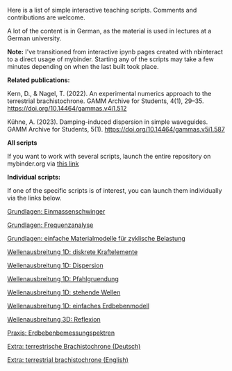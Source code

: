 Here is a list of simple interactive teaching scripts. Comments and contributions are welcome.

A lot of the content is in German, as the material is used in lectures at a German university.

**Note:** I've transitioned from interactive ipynb pages created with nbinteract to a direct usage of mybinder. Starting any of the scripts may take a few minutes depending on when the last built took place.

**Related publications:**

Kern, D., & Nagel, T. (2022). An experimental numerics approach to the terrestrial brachistochrone. GAMM Archive for Students, 4(1), 29–35. https://doi.org/10.14464/gammas.v4i1.512

Kühne, A. (2023). Damping-induced dispersion in simple waveguides. GAMM Archive for Students, 5(1). https://doi.org/10.14464/gammas.v5i1.587


**All scripts**

If you want to work with several scripts, launch the entire repository on mybinder.org via [this link](https://mybinder.org/v2/gh/nagelt/soil_dynamics/HEAD)


**Individual scripts:**

If one of the specific scripts is of interest, you can launch them individually via the links below.

[Grundlagen: Einmassenschwinger](https://mybinder.org/v2/gh/nagelt/soil_dynamics/HEAD?labpath=basics_single_mass_oscillator.ipynb)

[Grundlagen: Frequenzanalyse](https://mybinder.org/v2/gh/nagelt/soil_dynamics/HEAD?labpath=basics_frequency_analysis.ipynb)

[Grundlagen: einfache Materialmodelle für zyklische Belastung](https://mybinder.org/v2/gh/nagelt/soil_dynamics/HEAD?labpath=basics_soil_model.ipynb)

[Wellenausbreitung 1D: diskrete Kraftelemente](https://mybinder.org/v2/gh/nagelt/soil_dynamics/HEAD?labpath=wave1d_discrete_elements.ipynb)

[Wellenausbreitung 1D: Dispersion](https://mybinder.org/v2/gh/nagelt/soil_dynamics/HEAD?labpath=wave1d_dispersion.ipynb)

[Wellenausbreitung 1D: Pfahlgruendung](https://mybinder.org/v2/gh/nagelt/soil_dynamics/HEAD?labpath=wave1d_pile.ipynb)

[Wellenausbreitung 1D: stehende Wellen](https://mybinder.org/v2/gh/nagelt/soil_dynamics/HEAD?labpath=wave1d_resonant_column.ipynb)

[Wellenausbreitung 1D: einfaches Erdbebenmodell](https://mybinder.org/v2/gh/nagelt/soil_dynamics/HEAD?labpath=wave1d_earthquake.ipynb)

[Wellenausbreitung 3D: Reflexion](https://mybinder.org/v2/gh/nagelt/soil_dynamics/HEAD?labpath=wave3d_reflection.ipynb)

[Praxis: Erdbebenbemessungspektren](https://mybinder.org/v2/gh/nagelt/soil_dynamics/HEAD?labpath=applications_elastic_response_spectrum.ipynb)

[Extra: terrestrische Brachistochrone (Deutsch)](https://mybinder.org/v2/gh/nagelt/soil_dynamics/HEAD?labpath=extra_terrestrial_brachistochrone.ipynb)

[Extra: terrestrial brachistochrone (English)](https://mybinder.org/v2/gh/nagelt/soil_dynamics/HEAD?labpath=extra_terrestrial_brachistochrone_en.ipynb)
